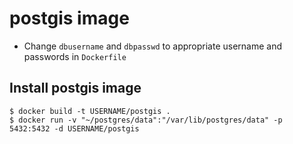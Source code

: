 # postgis image

- Change `dbusername` and `dbpasswd` to appropriate username and passwords in `Dockerfile`

## Install postgis image

    $ docker build -t USERNAME/postgis .
    $ docker run -v "~/postgres/data":"/var/lib/postgres/data" -p 5432:5432 -d USERNAME/postgis
